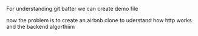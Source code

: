 For understanding git batter we can create demo file

now the problem is to create an airbnb clone to uderstand how http works and the backend algorthiim
